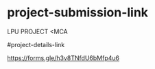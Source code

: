 # project-submission-link
LPU PROJECT &lt;MCA 

#project-details-link 

https://forms.gle/h3v8TNfdU6bMfp4u6



